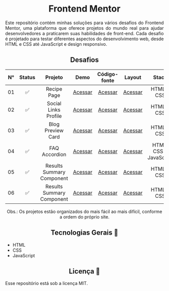 <h1 align="center">Frontend Mentor</h1>
<p align="justify">
 Este repositório contém minhas soluções para vários desafios do Frontend Mentor, uma plataforma que oferece projetos do mundo real para ajudar desenvolvedores a praticarem suas habilidades de front-end. Cada desafio é projetado para testar diferentes aspectos do desenvolvimento web, desde HTML e CSS até JavaScript e design responsivo.
</p>
<h2 align="center">Desafios</h2>

<div align="center">

| N° | Status | Projeto | Demo | Código-fonte | Layout | Stack |
| :---: | :---: | :---:   | :---:  | :---:  | :---: | :---:     |
| 01 | ✅ | Recipe Page | [Acessar](https://willalmeid.github.io/frontend-mentor/01-recipe-page/) | [Acessar](./01-recipe-page/) | [Acessar](https://www.frontendmentor.io/challenges/recipe-page-KiTsR8QQKm) | HTML e CSS |
| 02 | ✅ | Social Links Profile | [Acessar](https://willalmeid.github.io/frontend-mentor/02-social-links-profile/) | [Acessar](./02-social-links-profile/) | [Acessar](https://www.frontendmentor.io/challenges/social-links-profile-UG32l9m6dQ) | HTML e CSS |
| 03 | ✅ | Blog Preview Card | [Acessar](https://willalmeid.github.io/frontend-mentor/03-blog-preview-card/) | [Acessar](./03-blog-preview-card/) | [Acessar](https://www.frontendmentor.io/challenges/blog-preview-card-ckPaj01IcS) | HTML e CSS |
| 04 | ✅ | FAQ Accordion | [Acessar](https://willalmeid.github.io/frontend-mentor/04-faq-accordion/) | [Acessar](./04-faq-accordion/) | [Acessar](https://www.frontendmentor.io/challenges/faq-accordion-wyfFdeBwBz) | HTML, CSS e JavaScript |
| 05 | ✅ | Results Summary Component | [Acessar](https://willalmeid.github.io/frontend-mentor/05-results-summary-component/) | [Acessar](./05-results-summary-component/) | [Acessar](https://www.frontendmentor.io/challenges/results-summary-component-CE_K6s0maV/hub) | HTML e CSS |
| 06 | ✅ | Results Summary Component | [Acessar](https://willalmeid.github.io/frontend-mentor/06-product-preview-card-component) | [Acessar](./06-product-preview-card-component/) | [Acessar](https://www.frontendmentor.io/challenges/product-preview-card-component-GO7UmttRfa/hub) | HTML e CSS |


Obs.: Os projetos estão organizados do mais fácil ao mais difícil, conforme a ordem do próprio site.
</div>


<h2 align="center">Tecnologias Gerais 🤖</h2>

- HTML
- CSS
- JavaScript

<h2 align="center">Licença 📃</h2>
Esse repositório está sob a licença MIT.
